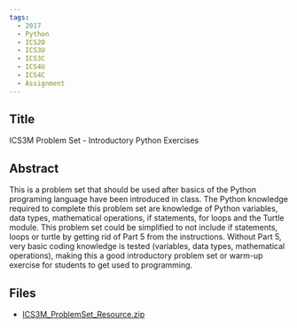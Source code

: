 ```yaml
---
tags:
  - 2017
  - Python
  - ICS2O
  - ICS3U
  - ICS3C
  - ICS4U
  - ICS4C
  - Assignment
---
```

    
## Title

ICS3M Problem Set - Introductory Python Exercises

## Abstract

This is a problem set that should be used after basics of the Python programing language have been introduced in class. The Python knowledge required to complete this problem set are knowledge of Python variables, data types, mathematical operations, if statements, for loops and the Turtle module. This problem set could be simplified to not include if statements, loops or turtle by getting rid of Part 5 from the instructions. Without Part 5, very basic coding knowledge is tested (variables, data types, mathematical operations), making this a good introductory problem set or warm-up exercise for students to get used to programming.

## Files

- [ICS3M_ProblemSet_Resource.zip](https://www.russellgordon.ca/acse/cemc-cse-resources/resources/2017/Sadia_Sharmin/ICS3M_ProblemSet_Resource.zip)
